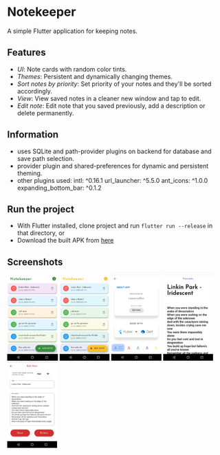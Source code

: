# Notekeeper

A simple Flutter application for keeping notes.

## Features
- *UI*: Note cards with random color tints. 
- *Themes*: Persistent and dynamically changing themes.
- *Sort notes by priority*: Set priority of your notes and they'll be sorted accordingly.
- *View*: View saved notes in a cleaner new window and tap to edit.
- *Edit note*: Edit note that you saved previously, add a description or delete permanently.

## Information
- uses SQLite and path-provider plugins on backend for database and save path selection.
- provider plugin and shared-preferences for dynamic and persistent theming.
- other plugins used:
  intl: ^0.16.1
  url_launcher: ^5.5.0
  ant_icons: ^1.0.0
  expanding_bottom_bar: ^0.1.2

## Run the project
- With Flutter installed, clone project and run `flutter run --release` in that directory, 
or
- Download the built APK from [here](https://github.com/razorcalhn/notekeeper_app/blob/app-beautification/github_assets/notekeeper.apk)

## Screenshots
<img src="github_assets/ss1.png" height="200">  <img src="github_assets/ss2.png" height="200">
<img src="github_assets/ss3.png" height="200">
<img src="github_assets/ss4.png" height="200">
<img src="github_assets/ss5.png" height="200">


